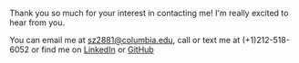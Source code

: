 Thank you so much for your interest in contacting me! I'm really excited to hear from you.

You can email me at sz2881@columbia.edu, call or text me at (+1)212-518-6052 or find me on [LinkedIn](https://www.linkedin.com/in/sajjad-zafar/) or [GitHub](https://github.com/sajjad2881)